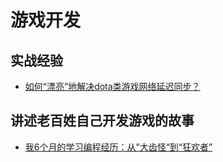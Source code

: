 # 游戏开发

## 实战经验
- [如何“漂亮”地解决dota类游戏网络延迟同步？](http://www.gameres.com/482069.html)

## 讲述老百姓自己开发游戏的故事
- [我6个月的学习编程经历：从”大齿怪“到“狂欢者”](http://www.vaikan.com/first-six-months/)

